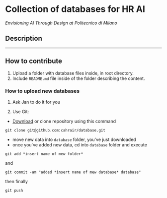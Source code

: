 # Collection of databases for HR AI
*Envisioning Al Through Design at Politecnico di Milano*

## Description

---

## How to contribute
1. Upload a folder with database files inside, in root directory.
2. Include `README.md` file inside of the folder describing the content.


### How to upload new databases
1. Ask Jan to do it for you

2. Use Git:
- [Download](https://github.com/cahrair/database/archive/refs/heads/main.zip) or clone repository using this command
```
git clone git@github.com:cahrair/database.git
```
- move new data into ```database``` folder, you've just downloaded
- once you've added new data, cd into ```database``` folder and execute
```
git add *insert name of mew folder*
```
and
```
git commit -am "added *insert name of mew database* database"
```
then finally
```
git push
```
